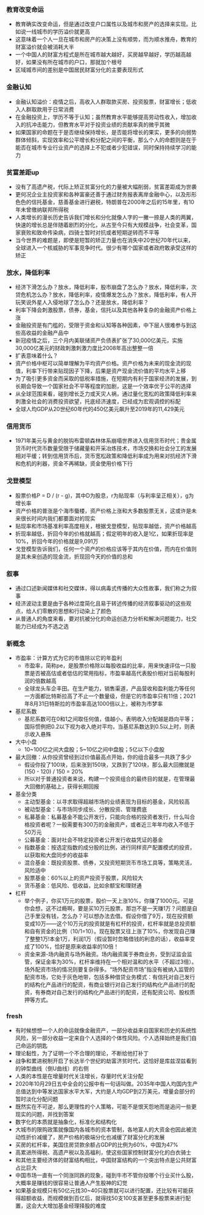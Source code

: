 
### 教育改变命运
- 教育确实改变命运，但是通过改变户口属性以及城市和房产的选择来实现。比如说一线城市的学历溢价就更高
- 这意味着一个人一旦在城市和房产的决策上没有顺势，而为顺水推舟，教育的财富溢价就会被消耗大半
- 一个中国人的财富方程式是所在城市越大越好，买房越早越好，学历越高越好，如果没有所在城市的户口，那就加个根号
- 区域城市间的差别是中国居民财富分化的主要表现形式

### 金融认知
- 金融认知溢价：疫情之后，高收入人群取款买房、投资股票，财富增长；低收入人群取款用于日常消费
- 在金融投资上，学历不等于认知；虽然教育水平能够提高劳动性收入，增加收入的抗冲击能力，但教育水平对于投资业绩的贡献率真的微乎其微
- 如果国家的命题在于是否继续保持增长，是否能将增长的果实，更多的向弱势群体倾斜，实现效率和公平增长和分配之间的平衡，那么个人的命题则是在于能否在城市专业行业资产的选择上不犯或者少犯错误，同时保持持续学习的能力
### 贫富差距up
- 没有了高遗产税，代际上矫正贫富分化的力量被大幅削弱，贫富差距成为世袭
- 更何况企业主投资家和各种富豪还善于通过财务报表离岸金融中心，以及形形色色的信托基金，慈善基金进行避税，特朗普在2000年之后的15年里，有10年未曾缴纳联邦所得税
- 人类增长的漫长历史告诉我们增长和分化就像人字的一撇一捺是人类的两翼，快速的增长总是伴随着剧烈的分化，从古至今只有大规模战争，社会变革，国家衰败和致命传染病，四骑士暂时对抗或者短期逆转而不平等
- 当今世界的难题是，即使是短暂的矫正力量也在消失中20世纪70年代以来，全球进入一个核威胁的军事竞争时代。很少有哪个国家或者政府敢承受这样的矫正

### 放水，降低利率
- 经济下滑怎么办？放水，降低利率，股市崩盘了怎么办？放水，降低利率，次贷危机怎么办？放水，降低利率，疫情爆发怎么办？放水，降低利率，有人开玩笑说外星人入侵地球了怎么办？还是放水，降低利率？
- 利率下降会刺激股票，债券，基金，信托以及其他各种复杂的金融资产价格上涨
- 金融投资是有门槛的，受限于资金和认知等各种因素，中下层人很难参与到这些高收益的金融产品中
- 新冠疫情之后，三个月内美联储资产负债表扩张了30,000亿美元，实施30,000亿美元的财政刺激刺激力度比2008年高出整整一倍
- 扩表意味着什么？
- 资产价格中枢可以简单理解为平均资产价格。资产价格为未来的现金流的现值，利率下行带来贴现因子下降，后果是资产现金流价值的平均水平上移
- 为了吸引更多资金而采取的低税率措施，在短期内有利于国家经济的发展，到长期会导致一个国家社会不平等程度的加剧，这是一个效率优于公平的选择
- 从全球范围来看，碰到增长乏力或天灾人祸，通过量化宽松的政策降低利率来刺激全社会的消费投资欲望，托底经济速度，已经成为宏观调控的标配
- 全球人均GDP从20世纪60年代的450亿美元飙升至2019年的11,429美元

### 信用货币
- 1971年美元与黄金的脱钩布雷顿森林体系崩塌世界进入信用货币时代；贵金属货币时代货币数量受限于储藏量和开采冶炼技术，市场交换和社会分工的发展相对平缓；转到信用货币后，货币宽松政策和降低利率成为用来对抗经济下滑和危机的利器，资金不再稀缺，资金使用价格下行

### 戈登模型
- 股票价格P = D / (r - g)，其中D为股息，r为贴现率（与利率呈正相关），g为增长率
- 资产价格的普涨是个海市蜃楼，资产价格上涨和大多数股票无关，这或许是未来很长时间内我们都要面对的现实
- 贴现率和市场基准利率高度相关，根据戈登模型，贴现率越低，资产价格越高
- 折现率越低，折回今年的价格就越高；假定明年的收入是1亿，如果折现率是10%，折回今年的价格就是9,091万
- 戈登模型告诉我们，任何一个资产的价格应该等于其内在价值，而内在价值则是其未来创造的现金流，折现回今天的价值的总和

### 叙事
- 通过口述新闻媒体和社交媒体，得以病毒式传播的大众性故事，我们称之为叙事
- 经济波动主要是由于各种过度简化且易于转述传播的经济叙事驱动的这些观点，给人们零散的思想和行动染上了颜色
- 从普通人的角度来看，要对抗被分化的命运创造力分析和解决问题能力，社交能力已经成为不选之选

### 新概念
- 市盈率：计算方式为它的市值除以它的年盈利
    - 市盈率，简称pe，是股票价格除以每股收益的比率，用来快速评估一只股票是否被高估或者低估的常用指标，市盈率越高代表股价相对当前每股利润的倍数越高
    - 全球龙头车企丰田。在生产能力，销售渠道，产品营收和盈利能力等任何一方面都比特斯拉高了不止一个数量级，但是它的市盈率只有11倍；2021年8月31日特斯拉的市盈率高达1000倍以上，被称为市梦率
- 基尼系数
    - 基尼系数可在0和1之间取任何值，值越小，表明收入分配越是趋向平等；国际惯例把0.2以下视为收入绝对平均，当基尼系数达到0.5以上时，则表示收入悬殊
- 大中小盘
    - 10~100亿之间大盘股；5~10亿之间中盘股；5亿以下小盘股
- 最大回撤：从你投资曾经到过价值最高点开始，你的组合最多一共跌了多少
    - 假设你投了100块，后来涨到150块，又跌到了120块，那么最大回撤就是(150 - 120) / 150 = 20%
    - 所以对于普通投资者来说，构建一个投资组合的最终目的就是，在管理最大回撤的基础上，获得长期回报
- 基金分类
    - 主动型基金：以寻求取得超越市场的业绩表现为目标的基金，风险较高
    - 被动型基金：与市场同步成长、分散投资、管理费底
    - 私募基金：私募基金不能公开发行，只能向合格的投资者发行，什么叫合格投资者呢？一般需要有300万的金融资产，或者近三年年均收入不低于50万元
    - 公募基金：面对社会不特定投资者公开发行收益凭证的基金
    - 指数基金：按选定指数的成分股的比例，进行同样资产配置模式的投资，以获取和大盘同步的收益率
    - 混合基金：既投资股票、债券，又投资短期货币市场工具等，策略灵活，风险适中
    - 股票基金：60%以上的资产投资于股票，风险较大
    - 货币基金：低风险、低收益，比如余额宝和理财通
- 杠杆
    - 举个例子，你买1万元的股票，股价一天上涨10%，你赚了1000元。可是你会想，这不过瘾啊，要是买10万元股票，那岂不是一天赚1万？问题是自己手里没有钱，怎么办？可以想办法去借。假设你借了9万，现在投资额变成10万——这个10万元的投资就是有杠杆的投资，杠杆率就是总投资额和自有资金的比例（10/1=10）。现在股票又往上涨了10%，你发现自己赚了整整1万!本金1万，利润1万（假设暂时忽略借钱的利息的话），收益率变成了100%，恰好是原来收益率的10倍！
    - 资金来源-场内融资与场外融资。场内融资属于券商业务，受到证监会监管，保证金率为30%，杠杆率维持在一个相对温和的水平（不超过3倍）。场外配资市场的情况则要复杂得多。“场外配资市场”指没有被纳入监管的配资市场，它处于灰色地带，包括多种借贷业务模式：有信托对自己发行的结构化产品进行的配资，有商业银行对自己发行的结构化产品进行的配资，有券商对自己发行的结构化产品进行的配资，还有配资公司、股权质押等方式。

### fresh
- 有时候想想一个人的命运就像金融资产，一部分收益来自国家和历史的系统性风险，另一部分收益一定来自个人选择的个体性风险。个人选择始终是我们自己命运的钥匙
- 理论黏性，为了证明一个不合理的理论，不断给他打补丁
- 战争和累进税制开启了长达半个世纪的劫富济贫时代，这恰好是库兹涅兹看到的钟型曲线（倒U曲线）的右侧
- 人类的本性是在增量时代关注增长，存量时代关注分配
- 2020年10月29日五中全会的公报中有一句话叫做。2035年中国人均国内生产总值达到中等发达国家水平大军，大约是人均GDP到2万美元，增量会部分的暂时淡化分配问题
- 既然实在不可逆，那么更理性的个人策略，可能不是恨天怨地而是追问一些更现实的问题，并找到答案
- 数字化的本质就是抽象化，标准化和结构化
- 大城市的限购政策就像国内各城市的资本管制，各地富人的大资金也因此被流动性折价减缓了，房产价格的极端分化也减缓了财富分化的发展
- 买房的杠杆率，美国住房贷款余额占GDP的比例为60%，中国为47%
- 高累进所得税、高遗产税以及高福利，使这些国家控制财富分化的白衣骑士
- 和其他主要经济体的财富结构相比，中国财富结构的一个突出特点是公共财富占比巨大
- 中国市场一直有一个同涨同跌的现象，碰到牛市不管你投哪个行业买什么股，大概率是赚钱的很容易让普通人产生股神的幻觉
- 如果基金规模只有50亿元找30~40只股票就可以进行配置，还比较有可能获得超额收益，而规模做到百亿后，就得找50支100支甚至更多股票来进行配置，这会大大增加基金经理择股的难度

